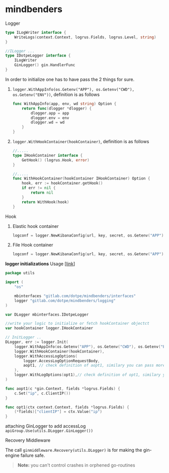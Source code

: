 # mindbenders

Logger

``` go
type ILogWriter interface {
    WriteLogs(context.Context, logrus.Fields, logrus.Level, string)
}

//ILogger ...
type IDotpeLogger interface {
    ILogWriter
    GinLogger() gin.HandlerFunc
}
```

In order to initialize one has to have pass the 2 things for sure.

1. `logger.WithAppInfo(os.Getenv("APP"), os.Getenv("CWD"), os.Getenv("ENV"))`, definition is as follows

    ```go
    func WithAppInfo(app, env, wd string) Option {
        return func(dlogger *dlogger) {
            dlogger.app = app
            dlogger.env = env
            dlogger.wd = wd
        }
    }
    ```

2. `logger.WithHookContainer(hookContainer)`, definition is as follows

    ```go
    //.....
    type IHookContainer interface {
        GetHook() (logrus.Hook, error)
    }

    //.....
    func WithHookContainer(hookContainer IHookContainer) Option {
        hook, err := hookContainer.getHook()
        if err != nil {
            return nil
        }
        return WithHook(hook)
    }
    ```

Hook

1. Elastic hook container

    ```go
    logconf = logger.NewKibanaConfig(url, key, secret, os.Getenv("APP"), "")
    ```

2. File Hook container

    ```go
    logconf = logger.NewKibanaConfig(url, key, secret, os.Getenv("APP"), "")
    ```

**logger initializations**
Usage [[link](https://gitlab.com/dotcomino/2c/-/blob/master/utils/logger.go)]

```go
package utils

import (
    "os"

    mbinterfaces "gitlab.com/dotpe/mindbenders/interfaces"
    logger "gitlab.com/dotpe/mindbenders/logging"
)

var DLogger mbinterfaces.IDotpeLogger

//write your logic to initialize or fetch hookContainer objectct
var hookContainer logger.IHookContainer

// InitLogger ..
DLogger, err := logger.Init(
    logger.WithAppInfo(os.Getenv("APP"), os.Getenv("CWD"), os.Getenv("ENV")),
    logger.WithHookContainer(hookContainer),
    logger.WithAccessLogOptions(
        logger.AccessLogOptionRequestBody,
        aopt1, // check definition of aopt1, similary you can pass more functions as you need
    ),
    logger.WithLogOptions(opt1),// check definition of opt1, similary you can pass more functions as you need
)

func aopt1(c *gin.Context, fields *logrus.Fields) {
    c.Set("ip", c.ClientIP())
}

func opt1(ctx context.Context, fields *logrus.Fields) {
    (*fields)["clientIP"] = ctx.Value("ip")
}
```

attaching GinLogger to add accessLog
`apiGroup.Use(utils.DLogger.GinLogger())`

Recovery Middleware

The call `ginmiddleware.Recovery(utils.DLogger)` is for making the gin-engine failure safe.
> **Note:** you can't control crashes in orphened go-routines

